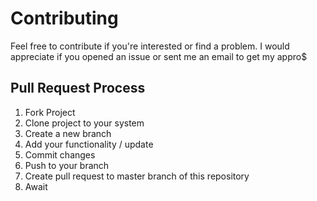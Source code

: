 # Contributing

Feel free to contribute if you're interested or find a problem. I would appreciate if you opened an issue or sent me an email to get my appro$

## Pull Request Process

1. Fork Project
2. Clone project to your system
3. Create a new branch
4. Add your functionality / update
5. Commit changes
6. Push to your branch
7. Create pull request to master branch of this repository
8. Await
